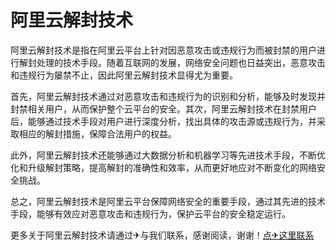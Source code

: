 # 阿里云解封技术

阿里云解封技术是指在阿里云平台上针对因恶意攻击或违规行为而被封禁的用户进行解封处理的技术手段。随着互联网的发展，网络安全问题也日益突出，恶意攻击和违规行为屡禁不止，因此阿里云解封技术显得尤为重要。

首先，阿里云解封技术通过对恶意攻击和违规行为的识别和分析，能够及时发现并封禁相关用户，从而保护整个云平台的安全。其次，阿里云解封技术在封禁用户后，能够通过技术手段对用户进行深度分析，找出具体的攻击源或违规行为，并采取相应的解封措施，保障合法用户的权益。

此外，阿里云解封技术还能够通过大数据分析和机器学习等先进技术手段，不断优化和升级解封策略，提高解封的准确性和效率，从而更好地应对不断变化的网络安全挑战。

总之，阿里云解封技术是阿里云平台保障网络安全的重要手段，通过其先进的技术手段，能够有效应对恶意攻击和违规行为，保护云平台的安全稳定运行。

更多关于阿里云解封技术请通过✈与我们联系，感谢阅读，谢谢！[点✈这里联系](https://ads.k02.cc)